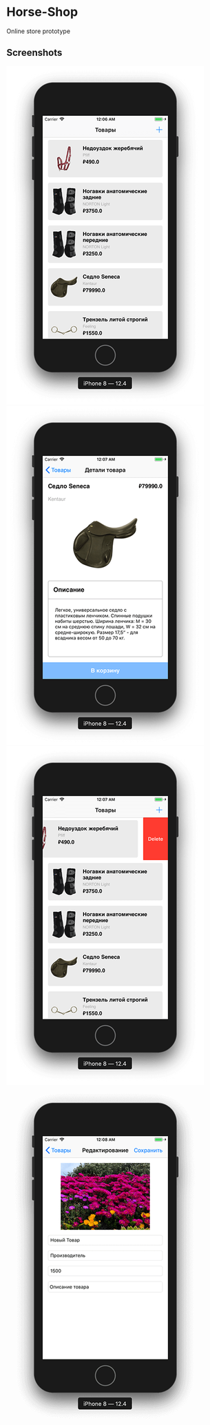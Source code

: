 # Horse-Shop

Online store prototype

## Screenshots

![IPhone8](https://github.com/kazakovaNetIOS/Horse-Shop/blob/master/screenshots/IPhone81.png)
![IPhone8](https://github.com/kazakovaNetIOS/Horse-Shop/blob/master/screenshots/IPhone82.png)
![IPhone8](https://github.com/kazakovaNetIOS/Horse-Shop/blob/master/screenshots/IPhone83.png)
![IPhone8](https://github.com/kazakovaNetIOS/Horse-Shop/blob/master/screenshots/IPhone84.png)
